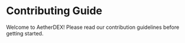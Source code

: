 # Contributing Guide

Welcome to AetherDEX! Please read our contribution guidelines before getting started.
